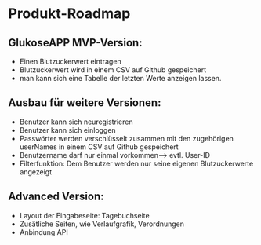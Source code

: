 # Produkt-Roadmap
## GlukoseAPP MVP-Version:
- Einen Blutzuckerwert eintragen
- Blutzuckerwert wird in einem CSV auf Github gespeichert
- man kann sich eine Tabelle der letzten Werte anzeigen lassen.


## Ausbau für weitere Versionen:
- Benutzer kann sich neuregistrieren
- Benutzer kann sich einloggen
- Passwörter werden verschlüsselt zusammen mit den zugehörigen userNames in einem CSV auf Github gespeichert
- Benutzername  darf nur einmal vorkommen--> evtl. User-ID
- Filterfunktion: Dem Benutzer werden nur seine eigenen Blutzuckerwerte angezeigt


## Advanced Version:
- Layout der Eingabeseite: Tagebuchseite 
- Zusätliche Seiten, wie Verlaufgrafik, Verordnungen
- Anbindung API

  
